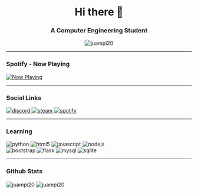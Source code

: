 <h1 align="center">Hi there 👋</h1>
<h3 align="center">A Computer Engineering Student</h3>

<p align="center">
<img src="https://badges.pufler.dev/visits/juampi20/juampi20" alt="juampi20" />
</p>

---
### Spotify - Now Playing

[![Now Playing](https://now-playing-profile-gules.vercel.app/now-playing)](https://now-playing-profile-gules.vercel.app/now-playing?open)

---
### Social Links

<p>
  <a href="https://discord.gg/aMU9Akx">
    <img alt="discord" src="https://img.shields.io/badge/discord-%237289DA.svg?&style=for-the-badge&logo=discord&logoColor=white" />
  </a>
  <a href="https://steamcommunity.com/id/juampig20">
    <img alt="steam" src="https://img.shields.io/badge/Steam-%23000000.svg?&style=for-the-badge&logo=steam&logoColor=white" />
  </a>
  <a href="https://open.spotify.com/user/11150996597">
    <img alt="spotify" src="https://img.shields.io/badge/spotify-%231ED760.svg?&style=for-the-badge&logo=spotify&logoColor=white" />
  </a>
</p>

---
### Learning

<p>
  <img alt="python" src="https://img.shields.io/badge/python%20-%2314354C.svg?&style=for-the-badge&logo=python&logoColor=white" />
  <img alt="html5" src="https://img.shields.io/badge/html5%20-%23E34F26.svg?&style=for-the-badge&logo=html5&logoColor=white" />
  <img alt="javascript" src="https://img.shields.io/badge/javascript%20-%23323330.svg?&style=for-the-badge&logo=javascript&logoColor=%23F7DF1E" />
  <img alt="nodejs" src="https://img.shields.io/badge/node.js%20-%2343853D.svg?&style=for-the-badge&logo=node.js&logoColor=white" /></br>
  <img alt="bootstrap" src="https://img.shields.io/badge/bootstrap%20-%23563D7C.svg?&style=for-the-badge&logo=bootstrap&logoColor=white" />
  <img alt="flask" src="https://img.shields.io/badge/flask%20-%23000.svg?&style=for-the-badge&logo=flask&logoColor=white" />
  <img alt="mysql" src="https://img.shields.io/badge/mysql-%2300f.svg?&style=for-the-badge&logo=mysql&logoColor=white" />
  <img alt="sqlite" src="https://img.shields.io/badge/sqlite-%2307405e.svg?&style=for-the-badge&logo=sqlite&logoColor=white" />
</p>

---
### Github Stats

<p>
  <img align="center" src="https://github-readme-stats.vercel.app/api/top-langs/?username=juampi20&layout=compact&hide=css,shell" alt="juampi20" />
  <img align="center"src="https://github-readme-stats.vercel.app/api?username=juampi20&show_icons=true&hide=stars,contribs" alt="juampi20" />
</p>
